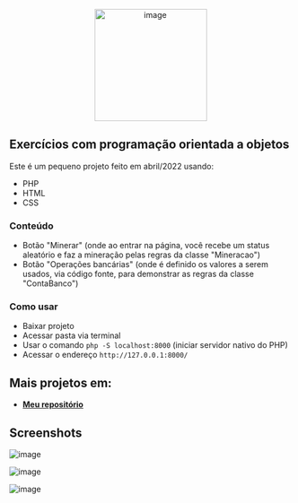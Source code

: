 <p align="center"><a href="https://laravel.com" target="_blank"><img src="https://github.com/roddsdev/Exercicio-POO/assets/148573340/37242b76-7e30-474e-98c8-3b4397ecbca5" width="200" alt="image"></a></p>


## Exercícios com programação orientada a objetos

Este é um pequeno projeto feito em abril/2022 usando:

- PHP
- HTML
- CSS

### Conteúdo

- Botão "Minerar" (onde ao entrar na página, você recebe um status aleatório e faz a mineração pelas regras da classe "Mineracao")
- Botão "Operações bancárias" (onde é definido os valores a serem usados, via código fonte, para demonstrar as regras da classe "ContaBanco")

### Como usar

- Baixar projeto
- Acessar pasta via terminal 
- Usar o comando `php -S localhost:8000` (iniciar servidor nativo do PHP)
- Acessar o endereço `http://127.0.0.1:8000/`

## Mais projetos em:

- **[Meu repositório](https://github.com/roddsdev?tab=repositories)**

## Screenshots

![image](https://github.com/roddsdev/Exercicio-POO/assets/148573340/aec1a272-402f-4a97-8d65-0a54d647af86)

![image](https://github.com/roddsdev/Exercicio-POO/assets/148573340/24053bf2-6eec-44f7-a789-897926025dda)

![image](https://github.com/roddsdev/Exercicio-POO/assets/148573340/e46de5b7-dbe6-41f1-8a3f-5b8c23a66400)
